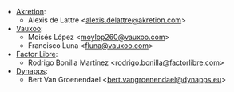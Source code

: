- [Akretion](https://www.akretion.com):
  - Alexis de Lattre \<<alexis.delattre@akretion.com>\>
- [Vauxoo](https://www.vauxoo.com):
  - Moisés López \<<moylop260@vauxoo.com>\>
  - Francisco Luna \<<fluna@vauxoo.com>\>
- [Factor Libre](https://www.factorlibre.com):
  - Rodrigo Bonilla Martinez \<<rodrigo.bonilla@factorlibre.com>\>
- [Dynapps](https://www.dynapps.eu):
  - Bert Van Groenendael \<<bert.vangroenendael@dynapps.eu>\>
